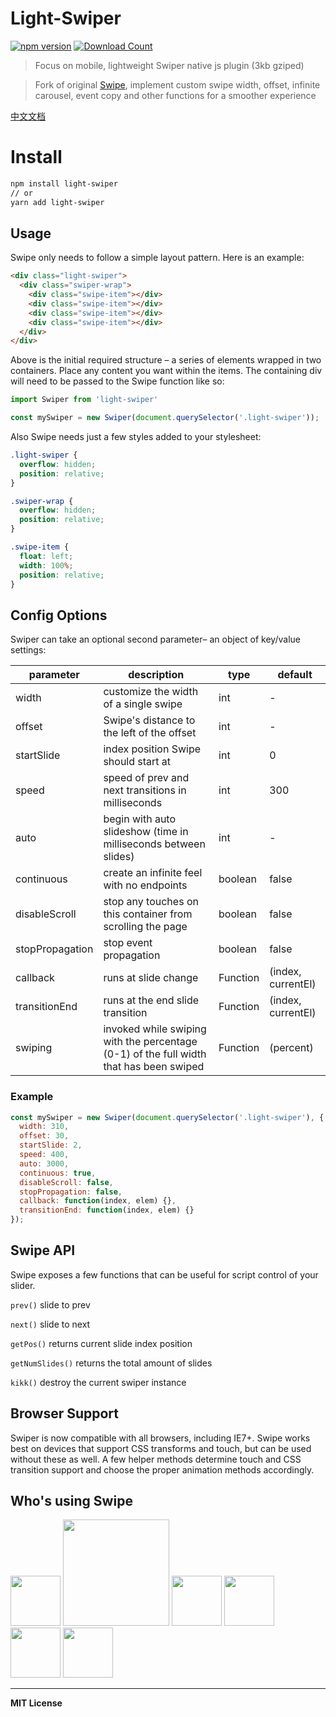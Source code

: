 # Light-Swiper

[![npm version](http://badge.fury.io/js/light-swiper.svg)](http://badge.fury.io/js/light-swiper)
[![Download Count](http://img.shields.io/npm/dm/light-swiper.svg?style=flat)](http://www.npmjs.com/package/light-swiper)

> Focus on mobile, lightweight Swiper native js plugin (3kb gziped)

> Fork of original [Swipe](https://github.com/thebird/Swipe), implement custom swipe width, offset, infinite carousel, event copy and other functions for a smoother experience

[中文文档](https://github.com/SimonZhangITer/light-swiper/blob/master/README.CN.md)

# Install

```bash
npm install light-swiper
// or
yarn add light-swiper
```

## Usage

Swipe only needs to follow a simple layout pattern. Here is an example:

```html
<div class="light-swiper">
  <div class="swiper-wrap">
    <div class="swipe-item"></div>
    <div class="swipe-item"></div>
    <div class="swipe-item"></div>
    <div class="swipe-item"></div>
  </div>
</div>
```

Above is the initial required structure – a series of elements wrapped in two containers. Place any content you want within the items. The containing div will need to be passed to the Swipe function like so:

```js
import Swiper from 'light-swiper'

const mySwiper = new Swiper(document.querySelector('.light-swiper'));
```

Also Swipe needs just a few styles added to your stylesheet:

```css
.light-swiper {
  overflow: hidden;
  position: relative;
}

.swiper-wrap {
  overflow: hidden;
  position: relative;
}

.swipe-item {
  float: left;
  width: 100%;
  position: relative;
}
```

## Config Options

Swiper can take an optional second parameter– an object of key/value settings:

| parameter | description    |  type  |   default  |
| --------   | -----   | ----  |   ----   |
| width     | customize the width of a single swipe    |   int    |   -   |
| offset     | Swipe's distance to the left of the offset    |   int    |   -   |
| startSlide     | index position Swipe should start at    |   int    |   0   |
| speed   | speed of prev and next transitions in milliseconds     |   int   |   300    |
| auto   |  begin with auto slideshow (time in milliseconds between slides)      |   int    |   -    |
| continuous  |  create an infinite feel with no endpoints     |   boolean    |   false    |
| disableScroll  |  stop any touches on this container from scrolling the page     |   boolean    |   false    |
| stopPropagation  |  stop event propagation     |   boolean    |   false    |
| callback  |  runs at slide change     |   Function    |   (index, currentEl)    |
| transitionEnd  |  runs at the end slide transition     |   Function    |   (index, currentEl)    |
| swiping  |  invoked while swiping with the percentage (0-1) of the full width that has been swiped     |   Function    |   (percent)    |

### Example

```js
const mySwiper = new Swiper(document.querySelector('.light-swiper'), {
  width: 310,
  offset: 30,
  startSlide: 2,
  speed: 400,
  auto: 3000,
  continuous: true,
  disableScroll: false,
  stopPropagation: false,
  callback: function(index, elem) {},
  transitionEnd: function(index, elem) {}
});
```

## Swipe API

Swipe exposes a few functions that can be useful for script control of your slider.

`prev()` slide to prev

`next()` slide to next

`getPos()` returns current slide index position

`getNumSlides()` returns the total amount of slides

`kikk()` destroy the current swiper instance

## Browser Support

Swiper is now compatible with all browsers, including IE7+. Swipe works best on devices that support CSS transforms and touch, but can be used without these as well. A few helper methods determine touch and CSS transition support and choose the proper animation methods accordingly.

## Who's using Swipe

<img src='https://raw.githubusercontent.com/voronianski/swipe-js-iso/master/assets/cnn.png' width='80'>
<img src='https://raw.githubusercontent.com/voronianski/swipe-js-iso/master/assets/airbnb.png' width='170'>
<img src='https://raw.githubusercontent.com/voronianski/swipe-js-iso/master/assets/nhl.png' height='80'>
<img src='https://raw.githubusercontent.com/voronianski/swipe-js-iso/master/assets/htc.png' height='80'>
<img src='https://raw.githubusercontent.com/voronianski/swipe-js-iso/master/assets/thinkgeek.png' height='80'>
<img src='https://raw.githubusercontent.com/voronianski/swipe-js-iso/master/assets/snapguide.png' height='80'>

---

**MIT License**
